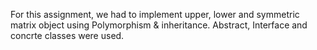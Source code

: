 For this assignment, we had to implement upper, lower and symmetric matrix object using Polymorphism & inheritance. Abstract, Interface and concrte classes were used.
